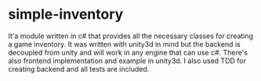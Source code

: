 # simple-inventory

It'a module written in c# that provides all the necessary classes for creating a game inventory. It was written with unity3d in mind but the backend is decoupled from unity and will work in any engine that can use c#. There's also frontend implementation and example in unity3d. I also used TDD for creating backend and all tests are included.
